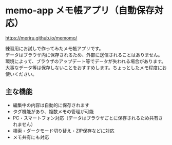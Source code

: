 # memo-app メモ帳アプリ（自動保存対応）
https://meriru.github.io/memomo/

練習用にお試しで作ってみたメモ帳アプリです。  
データはブラウザ内に保存されるため、外部に送信されることはありません。  
環境によって、ブラウザのアップデート等でデータが失われる場合があります。  
大事なデータ等は保存しないことをおすすめします。ちょっとしたメモ程度にお使いください。

## 主な機能
- 編集中の内容は自動的に保存されます
- タグ機能があり、複数メモの管理が可能
- PC・スマートフォン対応（データはブラウザごとに保存されるため共有されません）
- 検索・ダークモード切り替え・ZIP保存などに対応
- メモ共有にも対応
